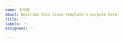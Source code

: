 ```yaml
---
name: その他
about: Describe this issue template's purpose here.
title: ''
labels: ''
assignees: ''

---
```



